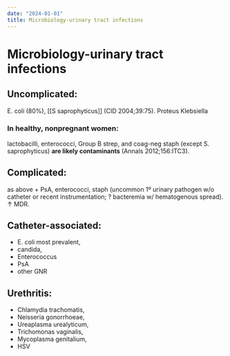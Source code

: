 ```yaml
---
date: "2024-01-01"
title: Microbiology-urinary tract infections
---
```


# Microbiology-urinary tract infections


## Uncomplicated:
E. coli (80%),
[[S saprophyticus]] (CID 2004;39:75).
Proteus
Klebsiella

### In healthy, nonpregnant women:
lactobacilli, enterococci, Group B strep, and coag-neg staph (except S. saprophyticus) **are likely contaminants** (Annals 2012;156:ITC3).

## Complicated:
as above + PsA,
enterococci,
staph (uncommon 1º urinary pathogen w/o catheter or recent instrumentation; ? bacteremia w/ hematogenous spread).
↑ MDR.

## Catheter-associated:

* E. coli most prevalent,
* candida,
* Enterococcus
* PsA
* other GNR

## Urethritis:
* Chlamydia trachomatis,
* Neisseria gonorrhoeae,
* Ureaplasma urealyticum,
* Trichomonas vaginalis,
* Mycoplasma genitalium,
* HSV
